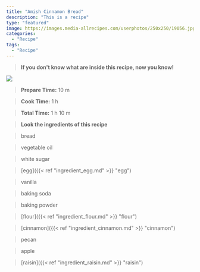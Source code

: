 ```yaml
---
title: "Amish Cinnamon Bread"
description: "This is a recipe"
type: "featured"
image: https://images.media-allrecipes.com/userphotos/250x250/19056.jpg
categories: 
  - "Recipe"
tags: 
  - "Recipe"
---
```



>**If you don't know what are inside this recipe, now you know!**

![](../images/Recipes-Banner.jpg)
> **Prepare Time:** 10 m


> **Cook Time:** 1 h


> **Total Time:** 1 h 10 m

> **Look the ingredients of this recipe**

> bread

> vegetable oil

> white sugar

> [egg]({{< ref "ingredient_egg.md" >}} "egg")

> vanilla

> baking soda

> baking powder

> [flour]({{< ref "ingredient_flour.md" >}} "flour")

> [cinnamon]({{< ref "ingredient_cinnamon.md" >}} "cinnamon")

> pecan

> apple

> [raisin]({{< ref "ingredient_raisin.md" >}} "raisin")

